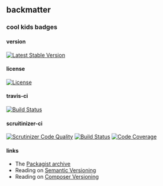 
## backmatter

### cool kids badges

#### version

[![Latest Stable Version](https://poser.pugx.org/henderjon/chevron-introspector/v/stable.svg)](https://packagist.org/packages/henderjon/chevron-introspector)

#### license

[![License](https://poser.pugx.org/henderjon/chevron-introspector/license.svg)](https://packagist.org/packages/henderjon/chevron-introspector)

#### travis-ci

[![Build Status](https://travis-ci.org/henderjon/chevron.introspector.svg?branch=master)](https://travis-ci.org/henderjon/chevron.introspector)

#### scruitinizer-ci

[![Scrutinizer Code Quality](https://scrutinizer-ci.com/g/henderjon/chevron.introspector/badges/quality-score.png?b=master)](https://scrutinizer-ci.com/g/henderjon/chevron.introspector/?branch=master)
[![Build Status](https://scrutinizer-ci.com/g/henderjon/chevron.introspector/badges/build.png?b=master)](https://scrutinizer-ci.com/g/henderjon/chevron.introspector/build-status/master)
[![Code Coverage](https://scrutinizer-ci.com/g/henderjon/chevron.introspector/badges/coverage.png?b=master)](https://scrutinizer-ci.com/g/henderjon/chevron.introspector/?branch=master)

#### links

  - The [Packagist archive](https://packagist.org/packages/henderjon/chevron-introspector)
  - Reading on [Semantic Versioning](http://semver.org/)
  - Reading on [Composer Versioning](https://getcomposer.org/doc/01-basic-usage.md#package-versions)
